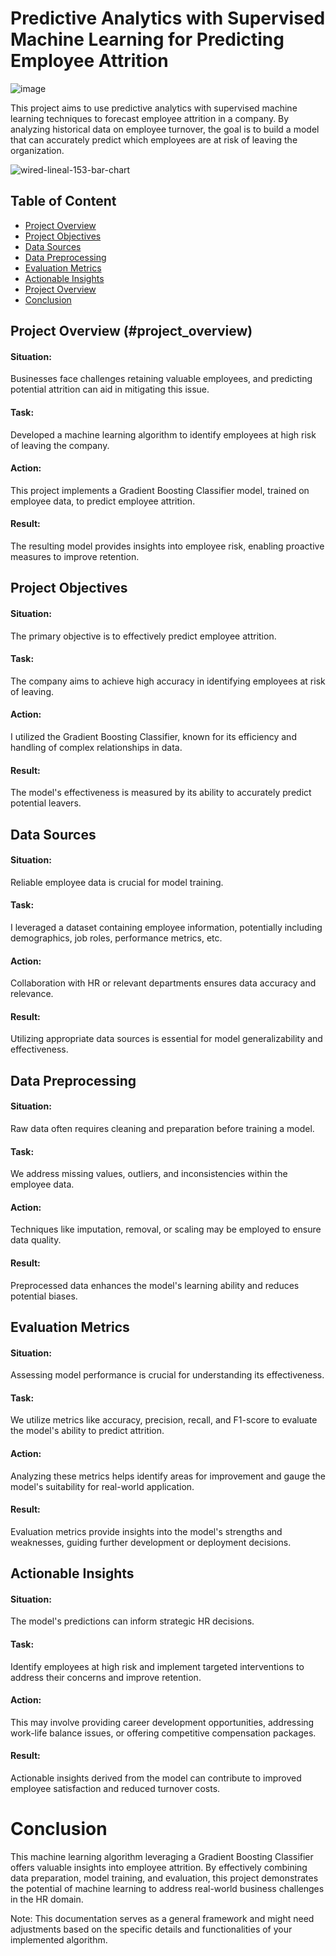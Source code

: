 # Predictive Analytics with Supervised Machine Learning for Predicting Employee Attrition

![image](https://github.com/Nativenerd1004/Predictive-Analytics-with-Supervised-Machine-Learning-for-Predicting-Employee-Attrition/assets/149740069/23871480-e126-40bf-baff-12b578ee98a4)


This project aims to use predictive analytics with supervised machine learning techniques to forecast employee attrition in a company. By analyzing historical data on employee turnover, the goal is to build a model that can accurately predict which employees are at risk of leaving the organization. 

![wired-lineal-153-bar-chart](https://github.com/Nativenerd1004/Ecommerce-Sales-Analysis-Dashbaord/assets/149740069/e3c4b09a-97f0-48ee-aae4-9f8bafd9f848)


## Table of Content 
- [Project Overview](#project-overview)
- [Project Objectives](#project-objectives)
- [Data Sources](#data-sources)
- [Data Preprocessing](#data-preprocessing)
- [Evaluation Metrics](#evaluation-metrics)
- [Actionable Insights](#project-overview)
- [Project Overview](#project-overview)
- [Conclusion](#conclusion)


## Project Overview (#project_overview)
#### Situation:
Businesses face challenges retaining valuable employees, and predicting potential attrition can aid in mitigating this issue.
#### Task: 
Developed a machine learning algorithm to identify employees at high risk of leaving the company.
#### Action: 
This project implements a Gradient Boosting Classifier model, trained on employee data, to predict employee attrition.
#### Result: 
The resulting model provides insights into employee risk, enabling proactive measures to improve retention.



## Project Objectives
#### Situation: 
The primary objective is to effectively predict employee attrition.
#### Task: 
The company aims to achieve high accuracy in identifying employees at risk of leaving.
#### Action:
I utilized the Gradient Boosting Classifier, known for its efficiency and handling of complex relationships in data.
#### Result: 
The model's effectiveness is measured by its ability to accurately predict potential leavers.


## Data Sources
#### Situation: 
Reliable employee data is crucial for model training.
#### Task: 
I leveraged a dataset containing employee information, potentially including demographics, job roles, performance metrics, etc.
#### Action: 
Collaboration with HR or relevant departments ensures data accuracy and relevance.
#### Result: 
Utilizing appropriate data sources is essential for model generalizability and effectiveness.



## Data Preprocessing
#### Situation: 
Raw data often requires cleaning and preparation before training a model.
#### Task: 
We address missing values, outliers, and inconsistencies within the employee data.
#### Action: 
Techniques like imputation, removal, or scaling may be employed to ensure data quality.
#### Result: 
Preprocessed data enhances the model's learning ability and reduces potential biases.


## Evaluation Metrics
#### Situation:
Assessing model performance is crucial for understanding its effectiveness.
#### Task: 
We utilize metrics like accuracy, precision, recall, and F1-score to evaluate the model's ability to predict attrition.
#### Action: 
Analyzing these metrics helps identify areas for improvement and gauge the model's suitability for real-world application.
#### Result: 
Evaluation metrics provide insights into the model's strengths and weaknesses, guiding further development or deployment decisions.

## Actionable Insights
#### Situation: 
The model's predictions can inform strategic HR decisions.
#### Task: 
Identify employees at high risk and implement targeted interventions to address their concerns and improve retention.
#### Action: 
This may involve providing career development opportunities, addressing work-life balance issues, or offering competitive compensation packages.
#### Result: 
Actionable insights derived from the model can contribute to improved employee satisfaction and reduced turnover costs.

# Conclusion
This machine learning algorithm leveraging a Gradient Boosting Classifier offers valuable insights into employee attrition. By effectively combining data preparation, model training, and evaluation, this project demonstrates the potential of machine learning to address real-world business challenges in the HR domain.

Note: This documentation serves as a general framework and might need adjustments based on the specific details and functionalities of your implemented algorithm.










